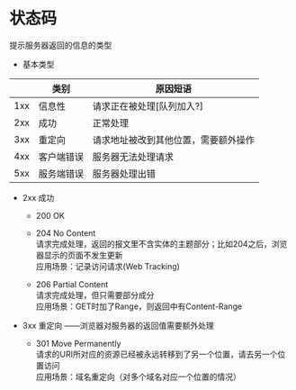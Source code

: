 # 状态码
提示服务器返回的信息的类型
- 基本类型

| |类别 |原因短语|
|-------|-------|-----|
|1xx|信息性|请求正在被处理[队列加入?]
|2xx|成功|正常处理
|3xx|重定向|请求地址被改到其他位置，需要额外操作
|4xx|客户端错误|服务器无法处理请求
|5xx|服务端错误|服务器处理出错

- 2xx 成功
    - 200 OK
    - 204 No Content  
   请求完成处理，返回的报文里不含实体的主题部分；比如204之后，浏览器显示的页面不发生更新  
   应用场景：记录访问请求(Web Tracking)
   
   - 206 Partial Content  
   请求完成处理，但只需要部分成分  
   应用场景：GET时加了Range，则返回中有Content-Range
   
- 3xx 重定向 ——浏览器对服务器的返回值需要额外处理
    - 301 Move Permanently  
    请求的URI所对应的资源已经被永远转移到了另一个位置，请去另一个位置访问  
    应用场景：域名重定向（对多个域名对应一个位置的情况）
    
